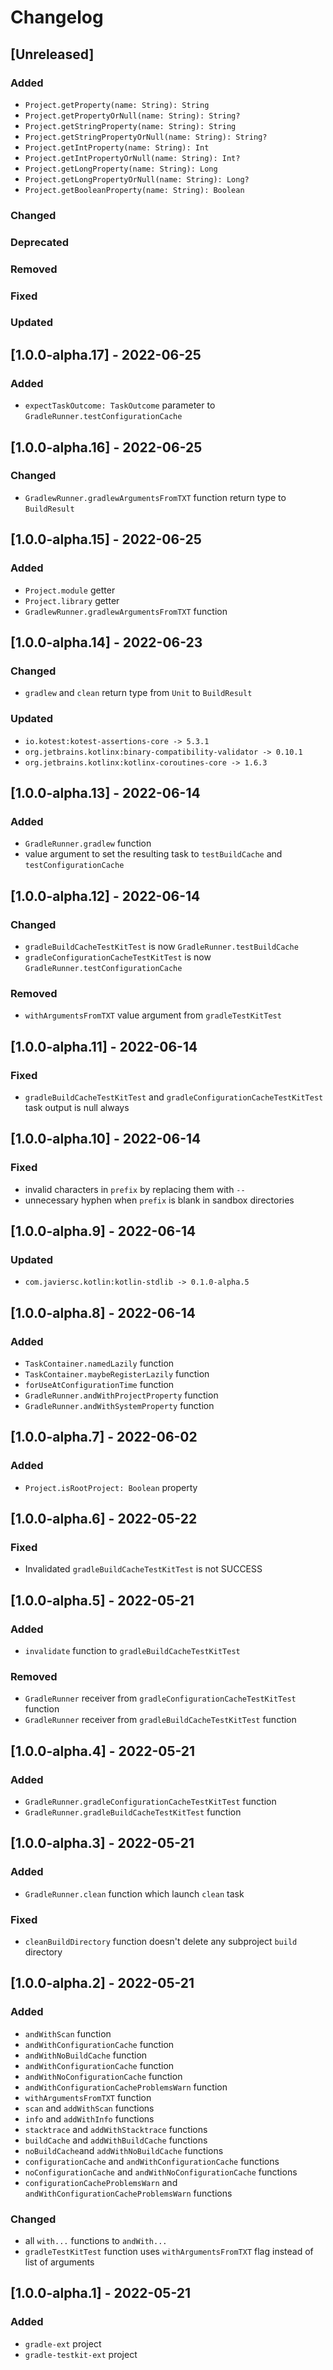 # Changelog

## [Unreleased]

### Added

- `Project.getProperty(name: String): String`
- `Project.getPropertyOrNull(name: String): String?`
- `Project.getStringProperty(name: String): String`
- `Project.getStringPropertyOrNull(name: String): String?`
- `Project.getIntProperty(name: String): Int`
- `Project.getIntPropertyOrNull(name: String): Int?`
- `Project.getLongProperty(name: String): Long`
- `Project.getLongPropertyOrNull(name: String): Long?`
- `Project.getBooleanProperty(name: String): Boolean`

### Changed

### Deprecated

### Removed

### Fixed

### Updated

## [1.0.0-alpha.17] - 2022-06-25

### Added

- `expectTaskOutcome: TaskOutcome` parameter to `GradleRunner.testConfigurationCache`

## [1.0.0-alpha.16] - 2022-06-25

### Changed

- `GradlewRunner.gradlewArgumentsFromTXT` function return type to `BuildResult`

## [1.0.0-alpha.15] - 2022-06-25

### Added

- `Project.module` getter
- `Project.library` getter
- `GradlewRunner.gradlewArgumentsFromTXT` function

## [1.0.0-alpha.14] - 2022-06-23

### Changed

- `gradlew` and `clean` return type from `Unit` to `BuildResult`

### Updated

- `io.kotest:kotest-assertions-core -> 5.3.1`
- `org.jetbrains.kotlinx:binary-compatibility-validator -> 0.10.1`
- `org.jetbrains.kotlinx:kotlinx-coroutines-core -> 1.6.3`

## [1.0.0-alpha.13] - 2022-06-14

### Added

- `GradleRunner.gradlew` function
- value argument to set the resulting task to `testBuildCache` and `testConfigurationCache`

## [1.0.0-alpha.12] - 2022-06-14

### Changed

- `gradleBuildCacheTestKitTest` is now `GradleRunner.testBuildCache`
- `gradleConfigurationCacheTestKitTest` is now `GradleRunner.testConfigurationCache`

### Removed

- `withArgumentsFromTXT` value argument from `gradleTestKitTest`

## [1.0.0-alpha.11] - 2022-06-14

### Fixed

- `gradleBuildCacheTestKitTest` and `gradleConfigurationCacheTestKitTest` task output is null always

## [1.0.0-alpha.10] - 2022-06-14

### Fixed

- invalid characters in `prefix` by replacing them with `--`
- unnecessary hyphen when `prefix` is blank in sandbox directories

## [1.0.0-alpha.9] - 2022-06-14

### Updated

- `com.javiersc.kotlin:kotlin-stdlib -> 0.1.0-alpha.5`

## [1.0.0-alpha.8] - 2022-06-14

### Added

- `TaskContainer.namedLazily` function
- `TaskContainer.maybeRegisterLazily` function
- `forUseAtConfigurationTime` function
- `GradleRunner.andWithProjectProperty` function
- `GradleRunner.andWithSystemProperty` function

## [1.0.0-alpha.7] - 2022-06-02

### Added

- `Project.isRootProject: Boolean` property

## [1.0.0-alpha.6] - 2022-05-22

### Fixed

- Invalidated `gradleBuildCacheTestKitTest` is not SUCCESS

## [1.0.0-alpha.5] - 2022-05-21

### Added

- `invalidate` function to `gradleBuildCacheTestKitTest`

### Removed

- `GradleRunner` receiver from `gradleConfigurationCacheTestKitTest` function
- `GradleRunner` receiver from `gradleBuildCacheTestKitTest` function

## [1.0.0-alpha.4] - 2022-05-21

### Added

- `GradleRunner.gradleConfigurationCacheTestKitTest` function
- `GradleRunner.gradleBuildCacheTestKitTest` function

## [1.0.0-alpha.3] - 2022-05-21

### Added

- `GradleRunner.clean` function which launch `clean` task

### Fixed

- `cleanBuildDirectory` function doesn't delete any subproject `build` directory

## [1.0.0-alpha.2] - 2022-05-21

### Added

- `andWithScan` function
- `andWithConfigurationCache` function
- `andWithNoBuildCache` function
- `andWithConfigurationCache` function
- `andWithNoConfigurationCache` function
- `andWithConfigurationCacheProblemsWarn` function
- `withArgumentsFromTXT` function
- `scan` and `addWithScan` functions
- `info` and `addWithInfo` functions
- `stacktrace` and `addWithStacktrace` functions
- `buildCache` and `addWithBuildCache` functions
- `noBuildCache`and `addWithNoBuildCache` functions
- `configurationCache` and `andWithConfigurationCache` functions
- `noConfigurationCache` and `andWithNoConfigurationCache` functions
- `configurationCacheProblemsWarn` and `andWithConfigurationCacheProblemsWarn` functions

### Changed

- all `with...` functions to `andWith...`
- `gradleTestKitTest` function uses `withArgumentsFromTXT` flag instead of list of arguments

## [1.0.0-alpha.1] - 2022-05-21

### Added

- `gradle-ext` project
- `gradle-testkit-ext` project
